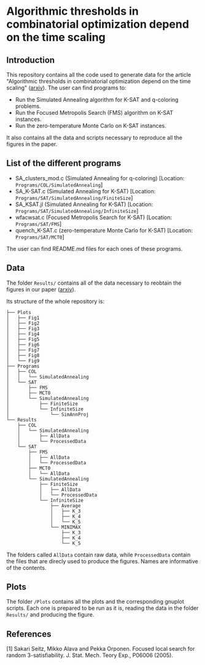# Algorithmic thresholds in combinatorial optimization depend on the time scaling

## Introduction

This repository contains all the code used to generate data for the article "Algorithmic thresholds in combinatorial optimization depend on the time scaling" ([arxiv](https://doi.org/10.48550/arXiv.2504.11174)). The user can find programs to:
* Run the Simulated Annealing algorithm for K-SAT and q-coloring problems.
* Run the Focused Metropolis Search (FMS) algorithm on K-SAT instances.
* Run the zero-temperature Monte Carlo on K-SAT instances.

It also contains all the data and scripts necessary to reproduce all the figures in the paper.

## List of the different programs

- SA_clusters_mod.c (Simulated Annealing for q-coloring) [Location: `Programs/COL/SimulatedAnnealing`]
- SA_K-SAT.c (Simulated Annealing for K-SAT) [Location: `Programs/SAT/SimulatedAnnealing/FiniteSize`]
- SA_KSAT.jl (Simulated Annealing for K-SAT) [Location: `Programs/SAT/SimulatedAnnealing/InfiniteSize`]
- wfacwsat.c (Focused Metropolis Search for K-SAT) [Location: `Programs/SAT/FMS`]
- quench_K-SAT.c (zero-temperature Monte Carlo for K-SAT) [Location: `Programs/SAT/MCT0`]


The user can find README.md files for each ones of these programs.

## Data

The folder `Results/` contains all of the data necessary to reobtain the figures in our paper ([arxiv](https://doi.org/10.48550/arXiv.2504.11174)).

Its structure of the whole repository is:

```
├── Plots
│   ├── Fig1
│   ├── Fig2
│   ├── Fig3
│   ├── Fig4
│   ├── Fig5
│   ├── Fig6
│   ├── Fig7
│   ├── Fig8
│   └── Fig9
├── Programs
│   ├── COL
│   │   └── SimulatedAnnealing
│   └── SAT
│       ├── FMS
│       ├── MCT0
│       └── SimulatedAnnealing
│           ├── FiniteSize
│           └── InfiniteSize
│               └── SimAnnProj
└── Results
    ├── COL
    │   └── SimulatedAnnealing
    │       ├── AllData
    │       └── ProcessedData
    └── SAT
        ├── FMS
        │   ├── AllData
        │   └── ProcessedData
        ├── MCT0
        │   └── AllData
        └── SimulatedAnnealing
            ├── FiniteSize
            │   ├── AllData
            │   └── ProcessedData
            └── InfiniteSize
                ├── Average
                │   ├── K_3
                │   ├── K_4
                │   └── K_5
                └── MINIMAX
                    ├── K_3
                    ├── K_4
                    └── K_5
```

The folders called `AllData` contain raw data, while `ProcessedData` contain the files that are direcly used to produce the figures. Names are informative of the contents.


## Plots

The folder `/Plots` contains all the plots and the corresponding gnuplot scripts. Each one is prepared to be run as it is, reading the data in the folder `Results/` and producing the figure.

## References
<a id="1">[1]</a> 
Sakari Seitz, Mikko Alava and Pekka Orponen. 
Focused local search for random 3-satisfiability. 
J. Stat. Mech. Teory Exp., P06006 (2005).
